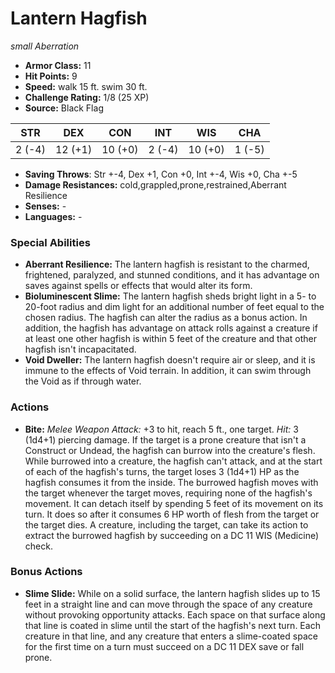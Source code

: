 # Lantern Hagfish

*small* *Aberration*

- **Armor Class:** 11
- **Hit Points:** 9 
- **Speed:** walk 15 ft. swim 30 ft.
- **Challenge Rating:** 1/8 (25 XP)
- **Source:** Black Flag

| STR | DEX | CON | INT | WIS | CHA |
| --- | --- | --- | --- | --- | --- |
| 2 (-4) | 12 (+1) | 10 (+0) | 2 (-4) | 10 (+0) | 1 (-5) |

- **Saving Throws**: Str +-4, Dex +1, Con +0, Int +-4, Wis +0, Cha +-5
- **Damage Resistances:** cold,grappled,prone,restrained,Aberrant Resilience
- **Senses:** -
- **Languages:** -

### Special Abilities

- **Aberrant Resilience:** The lantern hagfish is resistant to the charmed, frightened, paralyzed, and stunned conditions, and it has advantage on saves against spells or effects that would alter its form.
- **Bioluminescent Slime:** The lantern hagfish sheds bright light in a 5- to 20-foot radius and dim light for an additional number of feet equal to the chosen radius. The hagfish can alter the radius as a bonus action. In addition, the hagfish has advantage on attack rolls against a creature if at least one other hagfish is within 5 feet of the creature and that other hagfish isn't incapacitated.
- **Void Dweller:** The lantern hagfish doesn't require air or sleep, and it is immune to the effects of Void terrain. In addition, it can swim through the Void as if through water.

### Actions

- **Bite:** _Melee Weapon Attack:_ +3 to hit, reach 5 ft., one target. _Hit:_ 3 (1d4+1) piercing damage. If the target is a prone creature that isn't a Construct or Undead, the hagfish can burrow into the creature's flesh. While burrowed into a creature, the hagfish can't attack, and at the start of each of the hagfish's turns, the target loses 3 (1d4+1) HP as the hagfish consumes it from the inside. The burrowed hagfish moves with the target whenever the target moves, requiring none of the hagfish's movement. It can detach itself by spending 5 feet of its movement on its turn. It does so after it consumes 6 HP worth of flesh from the target or the target dies. A creature, including the target, can take its action to extract the burrowed hagfish by succeeding on a DC 11 WIS (Medicine) check.

### Bonus Actions

- **Slime Slide:** While on a solid surface, the lantern hagfish slides up to 15 feet in a straight line and can move through the space of any creature without provoking opportunity attacks. Each space on that surface along that line is coated in slime until the start of the hagfish's next turn. Each creature in that line, and any creature that enters a slime-coated space for the first time on a turn must succeed on a DC 11 DEX save or fall prone.
